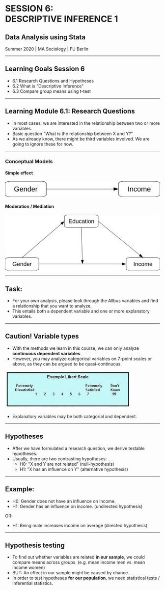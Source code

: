 <!-- .slide: data-background="#acf2dc" data-transition="linear" -->

# SESSION 6: <br> DESCRIPTIVE INFERENCE&nbsp;1
## Data Analysis using Stata
Summer 2020 | MA Sociology | FU Berlin
    


---

## Learning Goals Session 6

- 6.1 Research Questions and Hypotheses
- 6.2 What is "Descriptive Inference"
- 6.3 Compare group means using t-test

---

## Learning Module 6.1: Research Questions

- In most cases, we are interested in the relationship between two or more variables.
- Basic question "What is the relationship between X and Y?"
- As we already know, there might be third variables involved. We are going to ignore these for now.

---

<!-- .slide: data-background="#F3E2A9" data-transition="linear" -->

### Conceptual Models

#### Simple effect

![diagram_simple_effect.svg](../img/diagram_simple_effect.svg)


#### Moderation / Mediation

![diagram_moderation.svg](../img/diagram_moderation.svg)

---

## Task:

- For your own analysis, please look through the Allbus variables and find a relationship that you want to analyze. 
- This entails both a dependent variable and one or more explanatory variables.


---

## Caution! Variable types

- With the methods we learn in this course, we can only analyze **continuous dependent variables**.
- However, you may analyze categorical variables on 7-point scales or above, as they can be argued to be quasi-continuous.


![likert_scale.jpeg](../img/likert_scale.jpeg)


- Explanatory variables may be both categorial and dependent.

---

## Hypotheses

- After we have formulated a research question, we derive testable hypotheses.
- Usually, there are two contrasting hypotheses:
    - H0: "X and Y are not related" (null-hypothesis)
    - H1: "X has an influence on Y" (alternative hypothesis)

---

## Example:

- H0: Gender does not have an influence on Income.
- H1: Gender has an influence on income. (undirected hypothesis)

OR:

- H1: Being male increases income on average (directed hypothesis)


---

## Hypothesis testing

- To find out whether variables are related **in our sample**, we could compare means across groups. (e.g. mean income men vs. mean income women)
- BUT: An effect in our sample might be caused by chance.
- In order to test hypotheses **for our population**, we need statistical tests / inferential statistics.